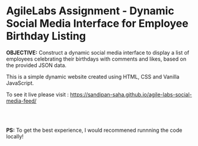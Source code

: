 # AgileLabs Assignment - Dynamic Social Media Interface for Employee Birthday Listing

**OBJECTIVE:** Construct a dynamic social media interface to display a list of employees celebrating their birthdays with comments and likes, based on the provided JSON data.

This is a simple dynamic website created using HTML, CSS and Vanilla JavaScript.

To see it live please visit : https://sandipan-saha.github.io/agile-labs-social-media-feed/

<br>
<br>

**PS:** To get the best experience, I would recommened runnning the code locally!
